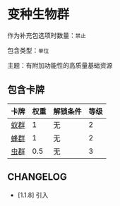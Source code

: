 # 变种生物群

作为补充包选项时数量：`禁止`

包含类型：`单位`

主题：有附加功能性的高质量基础资源

## 包含卡牌

卡牌 | 权重 | 解锁条件 | 等级
--- | --- | --- | ---
[蚁群](../卡牌/蚁群.md) | 1 | 无 | 2
[蜂群](../卡牌/蜂群.md) | 1 | 无 | 2
[虫群](../卡牌/虫群.md) | 0.5 | 无 | 3

## CHANGELOG

- [1.1.8] 引入
